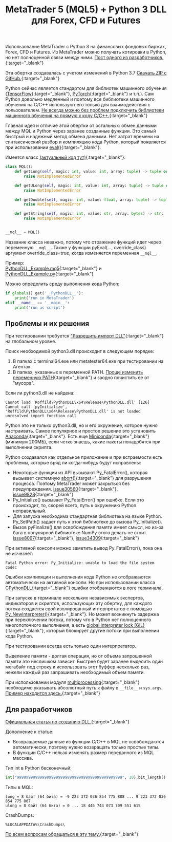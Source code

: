 ﻿---
pgtitle: MetaTrader 5 (MQL5) + Python 3 DLL
title: MetaTrader 5 (MQL5) + Python 3 DLL для Forex, CFD и Futures
description: Обмен данными между MQL и Python через заранее созданные функции.
---
Использование MetaTrader с Python 3 на финансовых фондовых биржах, Forex, CFD и Futures.
Из MetaTrader можно получать котировки в Python, но нет полноценной связи между ними.
[Пост одного из разработчиков.](https://www.mql5.com/ru/forum/306688/page4#comment_10973513){:target="_blank"}

Эта обертка создавалась с учетом изменений в Python 3.7
[Скачать ZIP с GitHub.](https://github.com/Roffild/RoffildLibrary/archive/master.zip){:target="_blank"}

Python сейчас является стандартом для библиотек машинного обучения ([TensorFlow](https://www.tensorflow.org/){:target="_blank"}, [PyTorch](https://pytorch.org/){:target="_blank"} и т.п.).
Сам Python довольно медленный и поэтому все библиотеки машинного обучения на C/C++ используют его только для взаимодействия с пользователем.
[Не всегда можно без проблем подключить библиотеки машинного обучения на прямую к коду C/C++.](https://github.com/tensorflow/tensorflow/issues/22338){:target="_blank"}

Главная идея и отличие этой обертки от остальных: обмен данными между MQL и Python через заранее созданные функции.
Это самый быстрый и надежный метод обмена данными.
Нет затрат времени на синтаксический разбор и компиляцию кода Python, который появляется при использовании [eval()](https://docs.python.org/3/library/functions.html#eval){:target="_blank"}.

Имеется класс [(актуальный код тут)](https://github.com/Roffild/RoffildLibrary/blob/master/Libraries/Roffild/PythonDLL/start.py){:target="_blank"}:
```python
class MQL():
    def getLong(self, magic: int, value: int, array: tuple) -> tuple or list:
        raise NotImplementedError

    def getULong(self, magic: int, value: int, array: tuple) -> tuple or list:
        raise NotImplementedError

    def getDouble(self, magic: int, value: float, array: tuple) -> tuple or list:
        raise NotImplementedError

    def getString(self, magic: int, value: str, array: bytes) -> str:
        raise NotImplementedError


__mql__ = MQL()
```
Название класса неважно, потому что отражение функций идет через переменную `__mql__`.
Также у функции pyEval(..., override_class) аргумент override_class=true, когда изменяется переменная `__mql__`.

Пример:<br/>
[PythonDLL_Example.mq5](https://github.com/Roffild/RoffildLibrary/blob/master/Experts/Roffild/Examples/PythonDLL_Example.mq5){:target="_blank"} и
[PythonDLL_Example.py](https://github.com/Roffild/RoffildLibrary/blob/master/Experts/Roffild/Examples/PythonDLL_Example.py){:target="_blank"}

Можно определить среду выполнения кода Python:
```python
if globals().get('__PythonDLL__'):
    print('run in MetaTrader')
elif __name__ == '__main__':
    print('run as script')
```

## Проблемы и их решения

При тестировании требуется ["Разрешить импорт DLL"](https://www.metatrader5.com/ru/terminal/help/startworking/settings#ea){:target="_blank"} на глобальном уровне.

Поиск необходимой python3.dll происходит в следующем порядке:
1. В папках с terminal64.exe или metatester64.exe при тестировании на Агентах.
2. В папках, указанных в переменной PATH.
[Проще изменить переменную PATH](https://www.google.com/search?q=windows+path+environment+variable){:target="_blank"} и заодно почистить ее от "мусора".

Если ли python3.dll не найдена:
```
Cannot load 'Roffild\PythonDLL\x64\Release\PythonDLL.dll' [126]
Cannot call 'pyInitialize', 'Roffild\PythonDLL\x64\Release\PythonDLL.dll' is not loaded
unresolved import function call
```

Python это не только python3.dll, но и его окружение, которое нужно настраивать.
Самое популярное и простое решение это установить [Anaconda](https://www.anaconda.com/distribution/){:target="_blank"}.
Есть еще [Miniconda](https://conda.io/projects/conda/en/latest/user-guide/install/index.html){:target="_blank"} (минимум 200МБ), если четко знаешь, какие пакеты понадобятся при выполнении скрипта.

Python создавался как отдельное приложение и при встраемости есть проблемы, которые вряд ли когда-нибудь будут исправлены:
* Некоторые функции из API вызывают Py_FatalError(), которая вызывает системную [abort()](https://docs.microsoft.com/cpp/c-runtime-library/reference/abort){:target="_blank"} для разрушения процесса. Поэтому MetaTrader может закрыться без предупреждения. [issue30560](https://bugs.python.org/issue30560){:target="_blank"}, [issue9828](https://bugs.python.org/issue9828){:target="_blank"}
* Py_Initialize() вызывает Py_FatalError() при ошибке. Если это происходит, то, скорей всего, путь к окружению Python неправильный.
* Для запуска необходима стандартная библиотека на языке Python. Py_SetPath() задает путь к этой библиотеке до вызова Py_Initialize().
* Вызов pyFinalize() для освобождения памяти имеет смысл, но из-за бага в популярной библиотеке NumPy этого делать не стоит. [issue8097](https://github.com/numpy/numpy/issues/8097){:target="_blank"}, [issue34309](https://bugs.python.org/issue34309){:target="_blank"}

При активной консоли можно заметить вывод Py_FatalError(), пока она не исчезнет:
```
Fatal Python error: Py_Initialize: unable to load the file system codec
```

Ошибки компиляции и выполнения кода Python не отображаются автоматически на активной консоли.
Но при использовании класса [CPythonDLL](https://github.com/Roffild/RoffildLibrary/blob/master/Include/Roffild/PythonDLL.mqh){:target="_blank"} ошибки отображаются в логе терминала.

При запуске в терминале нескольких независимых экспертов, индикаторов и скриптов, использующих эту обертку, для каждого потока создается свой изолированный интерпретатор с помощью [Py_NewInterpreter()](https://docs.python.org/3/c-api/init.html#c.Py_NewInterpreter){:target="_blank"}.
Но может возникнуть задержка при переключении потока, потому что в Python нет полноценного многопоточного выполнения, а есть [global interpreter lock (GIL)](https://docs.python.org/3/glossary.html#term-global-interpreter-lock){:target="_blank"}, который блокирует другие потоки при выполнении кода Python.

При тестировании всегда есть только один интерпретатор.

Выделение памяти - долгая операция, но от объема запрошенной памяти это неслишком зависит.
Быстрее будет заранее выделить один мегабайт под строку и использовать этот буффер несколько раз, нежели каждый раз запрашивать необходимый объем памяти.

При использовании модуля [multiprocessing](https://docs.python.org/3/library/multiprocessing.html){:target="_blank"} необходимо указывать абсолютный путь к файлу в `__file__` и `sys.argv`. [Пример находится здесь.](https://gist.github.com/Roffild/bbe833354da6f70a3395bc13b25bff60){:target="_blank"}

## Для разработчиков

[Официальная статья по созданию DLL.](https://www.mql5.com/ru/articles/18){:target="_blank"}

Дополнение к статье:
* Возвращаемые данные из функции C/C++ в MQL не освобождаются автоматически, поэтому нужно возвращать только простые типы.
* В функции C/C++ нельзя изменять размер переданного из MQL массива.

Тип int в Python бесконечный:
```python
int("9999999999999999999999999999999999999999999999", 10).bit_length() == 153
```

Типы в MQL:
```
long = 8 байт (64 бита) = -9 223 372 036 854 775 808 ... 9 223 372 036 854 775 807
ulong = 8 байт (64 бита) = 0 ... 18 446 744 073 709 551 615
```

CrashDumps:
```
%LOCALAPPDATA%\CrashDumps\
```

[По всем вопросам обращаться в эту тему.](https://www.mql5.com/ru/forum/245373){:target="_blank"}
